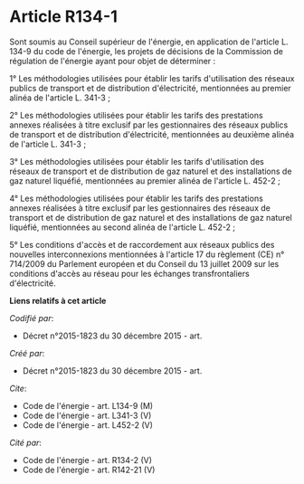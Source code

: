 # Article R134-1

Sont soumis au Conseil supérieur de l'énergie, en application de l'article L. 134-9 du code de l'énergie, les projets de
décisions de la Commission de régulation de l'énergie ayant pour objet de déterminer : 

1° Les méthodologies utilisées pour établir les tarifs d'utilisation des réseaux publics de transport et de distribution
d'électricité, mentionnées au premier alinéa de l'article L. 341-3 ; 

2° Les méthodologies utilisées pour établir les tarifs des prestations annexes réalisées à titre exclusif par les
gestionnaires des réseaux publics de transport et de distribution d'électricité, mentionnées au deuxième alinéa de l'article
L. 341-3 ;

3° Les méthodologies utilisées pour établir les tarifs d'utilisation des réseaux de transport et de distribution de gaz
naturel et des installations de gaz naturel liquéfié, mentionnées au premier alinéa de l'article L. 452-2 ; 

4° Les méthodologies utilisées pour établir les tarifs des prestations annexes réalisées à titre exclusif par les
gestionnaires des réseaux de transport et de distribution de gaz naturel et des installations de gaz naturel liquéfié,
mentionnées au second alinéa de l'article L. 452-2 ; 

5° Les conditions d'accès et de raccordement aux réseaux publics des nouvelles interconnexions mentionnées à l'article 17 du
règlement (CE) n° 714/2009 du Parlement européen et du Conseil du 13 juillet 2009 sur les conditions d'accès au réseau pour
les échanges transfrontaliers d'électricité.

**Liens relatifs à cet article**

_Codifié par_:

  - Décret n°2015-1823 du 30 décembre 2015 - art.

_Créé par_:

  - Décret n°2015-1823 du 30 décembre 2015 - art.

_Cite_:

  - Code de l'énergie - art. L134-9 (M)
  - Code de l'énergie - art. L341-3 (V)
  - Code de l'énergie - art. L452-2 (V)

_Cité par_:

  - Code de l'énergie - art. R134-2 (V)
  - Code de l'énergie - art. R142-21 (V)
